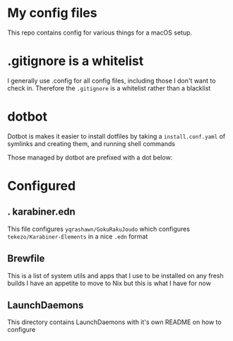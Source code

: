 # My config files

This repo contains config for various things for a macOS setup.

# .gitignore is a whitelist

I generally use .config for all config files, including those I don't want to check in.
Therefore the `.gitignore` is a whitelist rather than a blacklist

# dotbot

Dotbot is makes it easier to install dotfiles
by taking a `install.conf.yaml` of symlinks and creating them,
and running shell commands

Those managed by dotbot are prefixed with a dot below:

# Configured
## . karabiner.edn

This file configures `yqrashawn/GokuRakuJoudo`
which configures `tekezo/Karabiner-Elements` in a nice `.edn` format

## Brewfile

This is a list of system utils and apps that I use to be installed on any fresh builds
I have an appetite to move to Nix but this is what I have for now

## LaunchDaemons
This directory contains LaunchDaemons with it's own README on how to configure

